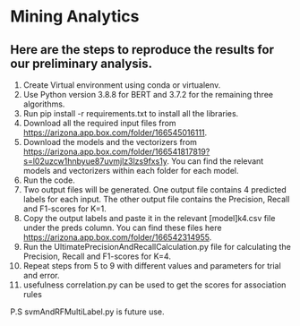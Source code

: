 # Mining Analytics

## Here are the steps to reproduce the results for our preliminary analysis. 

1. Create Virtual environment using conda or virtualenv. 
2. Use Python version 3.8.8 for BERT and 3.7.2 for the remaining three algorithms.
3. Run pip install -r requirements.txt to install all the libraries.
4. Download all the required input files from https://arizona.app.box.com/folder/166545016111. 
5. Download the models and the vectorizers from https://arizona.app.box.com/folder/166541817819?s=l02uzcw1hnbyue87uvmjlz3lzs9fxs1y. You can find the relevant models and vectorizers within each folder for each model. 
5. Run the code.
6. Two output files will be generated. One output file contains 4 predicted labels for each input. The other output file contains the Precision, Recall and F1-scores for K=1.
7. Copy the output labels and paste it in the relevant [model]k4.csv file under the preds column. You can find these files here https://arizona.app.box.com/folder/166542314955. 
8. Run the UltimatePrecisionAndRecallCalculation.py file for calculating the Precision, Recall and F1-scores for K=4.
9. Repeat steps from 5 to 9 with different values and parameters for trial and error. 
10. usefulness correlation.py can be used to get the scores for association rules

P.S svmAndRFMultiLabel.py is future use. 
